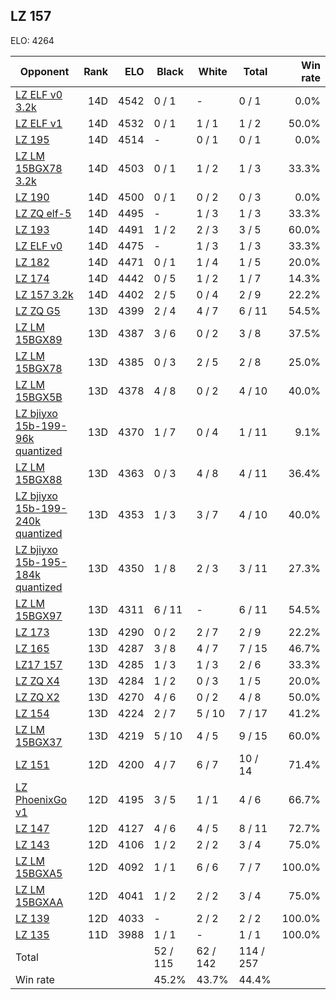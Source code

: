 ## LZ 157 ##

ELO: 4264

Opponent | Rank | ELO | Black | White | Total | Win rate
---------|-----:|----:|-------|-------|-------|-------:
[LZ ELF v0 3.2k](LZ%20ELF%20v0%203.2k.md) | 14D | 4542 | 0 / 1 | - | 0 / 1 | 0.0%
[LZ ELF v1](LZ%20ELF%20v1.md) | 14D | 4532 | 0 / 1 | 1 / 1 | 1 / 2 | 50.0%
[LZ 195](LZ%20195.md) | 14D | 4514 | - | 0 / 1 | 0 / 1 | 0.0%
[LZ LM 15BGX78 3.2k](LZ%20LM%2015BGX78%203.2k.md) | 14D | 4503 | 0 / 1 | 1 / 2 | 1 / 3 | 33.3%
[LZ 190](LZ%20190.md) | 14D | 4500 | 0 / 1 | 0 / 2 | 0 / 3 | 0.0%
[LZ ZQ elf-5](LZ%20ZQ%20elf-5.md) | 14D | 4495 | - | 1 / 3 | 1 / 3 | 33.3%
[LZ 193](LZ%20193.md) | 14D | 4491 | 1 / 2 | 2 / 3 | 3 / 5 | 60.0%
[LZ ELF v0](LZ%20ELF%20v0.md) | 14D | 4475 | - | 1 / 3 | 1 / 3 | 33.3%
[LZ 182](LZ%20182.md) | 14D | 4471 | 0 / 1 | 1 / 4 | 1 / 5 | 20.0%
[LZ 174](LZ%20174.md) | 14D | 4442 | 0 / 5 | 1 / 2 | 1 / 7 | 14.3%
[LZ 157 3.2k](LZ%20157%203.2k.md) | 14D | 4402 | 2 / 5 | 0 / 4 | 2 / 9 | 22.2%
[LZ ZQ G5](LZ%20ZQ%20G5.md) | 13D | 4399 | 2 / 4 | 4 / 7 | 6 / 11 | 54.5%
[LZ LM 15BGX89](LZ%20LM%2015BGX89.md) | 13D | 4387 | 3 / 6 | 0 / 2 | 3 / 8 | 37.5%
[LZ LM 15BGX78](LZ%20LM%2015BGX78.md) | 13D | 4385 | 0 / 3 | 2 / 5 | 2 / 8 | 25.0%
[LZ LM 15BGX5B](LZ%20LM%2015BGX5B.md) | 13D | 4378 | 4 / 8 | 0 / 2 | 4 / 10 | 40.0%
[LZ bjiyxo 15b-199-96k quantized](LZ%20bjiyxo%2015b-199-96k%20quantized.md) | 13D | 4370 | 1 / 7 | 0 / 4 | 1 / 11 | 9.1%
[LZ LM 15BGX88](LZ%20LM%2015BGX88.md) | 13D | 4363 | 0 / 3 | 4 / 8 | 4 / 11 | 36.4%
[LZ bjiyxo 15b-199-240k quantized](LZ%20bjiyxo%2015b-199-240k%20quantized.md) | 13D | 4353 | 1 / 3 | 3 / 7 | 4 / 10 | 40.0%
[LZ bjiyxo 15b-195-184k quantized](LZ%20bjiyxo%2015b-195-184k%20quantized.md) | 13D | 4350 | 1 / 8 | 2 / 3 | 3 / 11 | 27.3%
[LZ LM 15BGX97](LZ%20LM%2015BGX97.md) | 13D | 4311 | 6 / 11 | - | 6 / 11 | 54.5%
[LZ 173](LZ%20173.md) | 13D | 4290 | 0 / 2 | 2 / 7 | 2 / 9 | 22.2%
[LZ 165](LZ%20165.md) | 13D | 4287 | 3 / 8 | 4 / 7 | 7 / 15 | 46.7%
[LZ17 157](LZ17%20157.md) | 13D | 4285 | 1 / 3 | 1 / 3 | 2 / 6 | 33.3%
[LZ ZQ X4](LZ%20ZQ%20X4.md) | 13D | 4284 | 1 / 2 | 0 / 3 | 1 / 5 | 20.0%
[LZ ZQ X2](LZ%20ZQ%20X2.md) | 13D | 4270 | 4 / 6 | 0 / 2 | 4 / 8 | 50.0%
[LZ 154](LZ%20154.md) | 13D | 4224 | 2 / 7 | 5 / 10 | 7 / 17 | 41.2%
[LZ LM 15BGX37](LZ%20LM%2015BGX37.md) | 13D | 4219 | 5 / 10 | 4 / 5 | 9 / 15 | 60.0%
[LZ 151](LZ%20151.md) | 12D | 4200 | 4 / 7 | 6 / 7 | 10 / 14 | 71.4%
[LZ PhoenixGo v1](LZ%20PhoenixGo%20v1.md) | 12D | 4195 | 3 / 5 | 1 / 1 | 4 / 6 | 66.7%
[LZ 147](LZ%20147.md) | 12D | 4127 | 4 / 6 | 4 / 5 | 8 / 11 | 72.7%
[LZ 143](LZ%20143.md) | 12D | 4106 | 1 / 2 | 2 / 2 | 3 / 4 | 75.0%
[LZ LM 15BGXA5](LZ%20LM%2015BGXA5.md) | 12D | 4092 | 1 / 1 | 6 / 6 | 7 / 7 | 100.0%
[LZ LM 15BGXAA](LZ%20LM%2015BGXAA.md) | 12D | 4041 | 1 / 2 | 2 / 2 | 3 / 4 | 75.0%
[LZ 139](LZ%20139.md) | 12D | 4033 | - | 2 / 2 | 2 / 2 | 100.0%
[LZ 135](LZ%20135.md) | 11D | 3988 | 1 / 1 | - | 1 / 1 | 100.0%
Total | | | 52 / 115 | 62 / 142 | 114 / 257 | 
Win rate| | | 45.2% | 43.7% | 44.4% | 
